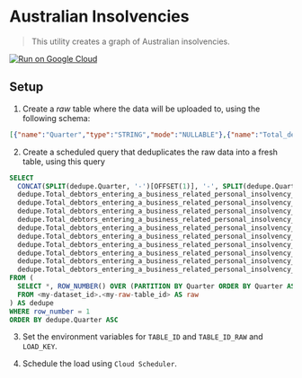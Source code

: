 # Australian Insolvencies

> This utility creates a graph of Australian insolvencies.

[![Run on Google Cloud](https://deploy.cloud.run/button.svg)](https://deploy.cloud.run)

## Setup

1) Create a *raw* table where the data will be uploaded to, using the following schema:

```json
[{"name":"Quarter","type":"STRING","mode":"NULLABLE"},{"name":"Total_debtors_entering_a_business_related_personal_insolvency__NSW","type":"INTEGER","mode":"NULLABLE"},{"name":"Total_debtors_entering_a_business_related_personal_insolvency__ACT","type":"INTEGER","mode":"NULLABLE"},{"name":"Total_debtors_entering_a_business_related_personal_insolvency__Vic","type":"INTEGER","mode":"NULLABLE"},{"name":"Total_debtors_entering_a_business_related_personal_insolvency__Qld","type":"INTEGER","mode":"NULLABLE"},{"name":"Total_debtors_entering_a_business_related_personal_insolvency__SA","type":"INTEGER","mode":"NULLABLE"},{"name":"Total_debtors_entering_a_business_related_personal_insolvency__NT","type":"INTEGER","mode":"NULLABLE"},{"name":"Total_debtors_entering_a_business_related_personal_insolvency__WA","type":"INTEGER","mode":"NULLABLE"},{"name":"Total_debtors_entering_a_business_related_personal_insolvency__Tas","type":"INTEGER","mode":"NULLABLE"},{"name":"Total_debtors_entering_a_business_related_personal_insolvency__Other","type":"INTEGER","mode":"NULLABLE"},{"name":"Total_debtors_entering_a_business_related_personal_insolvency__Australia","type":"INTEGER","mode":"NULLABLE"}]
```

2) Create a scheduled query that deduplicates the raw data into a fresh table, using this query

```sql
SELECT 
  CONCAT(SPLIT(dedupe.Quarter, '-')[OFFSET(1)], '-', SPLIT(dedupe.Quarter, '-')[OFFSET(0)]) AS Quarter,
  dedupe.Total_debtors_entering_a_business_related_personal_insolvency__NSW AS NSW,
  dedupe.Total_debtors_entering_a_business_related_personal_insolvency__ACT AS ACT,
  dedupe.Total_debtors_entering_a_business_related_personal_insolvency__Vic AS VIC,
  dedupe.Total_debtors_entering_a_business_related_personal_insolvency__Qld AS QLD,
  dedupe.Total_debtors_entering_a_business_related_personal_insolvency__SA AS SA,
  dedupe.Total_debtors_entering_a_business_related_personal_insolvency__NT AS NT,
  dedupe.Total_debtors_entering_a_business_related_personal_insolvency__WA AS WA,
  dedupe.Total_debtors_entering_a_business_related_personal_insolvency__Tas AS TAS,
  dedupe.Total_debtors_entering_a_business_related_personal_insolvency__Other AS Other,
  dedupe.Total_debtors_entering_a_business_related_personal_insolvency__Australia AS Australia,
FROM (
  SELECT *, ROW_NUMBER() OVER (PARTITION BY Quarter ORDER BY Quarter ASC) row_number
  FROM <my-dataset_id>.<my-raw-table_id> AS raw
) AS dedupe
WHERE row_number = 1
ORDER BY dedupe.Quarter ASC
```

3) Set the environment variables for `TABLE_ID` and `TABLE_ID_RAW` and `LOAD_KEY`.

4) Schedule the load using `Cloud Scheduler`.